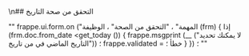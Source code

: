 \n## التحقق من صحة التاريخ

""
    frappe.ui.form.on ("المهمة" ، "التحقق من الصحة" ، الوظيفة (frm) {
        إذا (frm.doc.from_date <get_today ()) {
            frappe.msgprint (__ ("لا يمكنك تحديد التاريخ الماضي في من تاريخ")) ؛
            frappe.validated = خطأ ؛
        }
    }) ؛
""